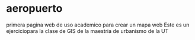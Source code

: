 # aeropuerto
primera pagina web de uso academico para crear un mapa web
Este es un ejerciciopara la clase de GIS de la maestria de urbanismo de la UT
